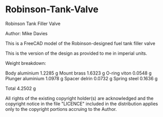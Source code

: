 # Robinson-Tank-Valve
Robinson Tank Filler Valve

Author: Mike Davies

This is a FreeCAD model of the Robinson-designed fuel tank filler valve

This is the version of the design as provided to me in imperial units.

Weight breakdown:

Body	    aluminium	1.2285 g
Mount	    brass		1.6323 g
O-ring	    viton		0.0548 g
Plunger	    aluminium	1.0978 g
Spacer	    delrin		0.0732 g
Spring	    steel		0.1636 g

Total                   4.2502 g

All rights of the existing copyright holder(s) are acknowledged and the copyright notice in the file "LICENCE" included in the distribution applies only to the copyright portions accruing to the Author.